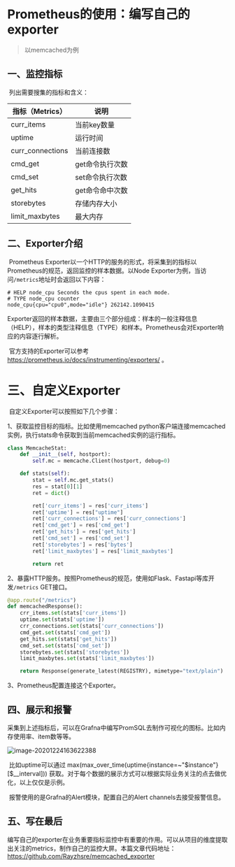 # Prometheus的使用：编写自己的exporter

> 以memcached为例

## 一、监控指标

​    列出需要搜集的指标和含义：

| 指标（Metrics）  | 说明            |
| ---------------- | --------------- |
| curr_items       | 当前key数量     |
| uptime           | 运行时间        |
| curr_connections | 当前连接数      |
| cmd_get          | get命令执行次数 |
| cmd_set          | set命令执行次数 |
| get_hits         | get命令命中次数 |
| storebytes       | 存储内存大小    |
| limit_maxbytes   | 最大内存        |

## 二、Exporter介绍

​    Prometheus Exporter以一个HTTP的服务的形式，将采集到的指标以Prometheus的规范，返回监控的样本数据。以Node Exporter为例，当访问`/metrics`地址时会返回以下内容：

```shell
# HELP node_cpu Seconds the cpus spent in each mode.
# TYPE node_cpu counter
node_cpu{cpu="cpu0",mode="idle"} 262142.1090415
```

​    Exporter返回的样本数据，主要由三个部分组成：样本的一般注释信息（HELP），样本的类型注释信息（TYPE）和样本。Prometheus会对Exporter响应的内容逐行解析。

​    官方支持的Exporter可以参考 https://prometheus.io/docs/instrumenting/exporters/ 。

# 三、自定义Exporter

​    自定义Exporter可以按照如下几个步骤：

1、获取监控目标的指标。比如使用memcached python客户端连接memcached实例，执行stats命令获取到当前memcached实例的运行指标。

```python
class MemcacheStat:
    def __init__(self, hostport):
        self.mc = memcache.Client(hostport, debug=0)

    def stats(self):
        stat = self.mc.get_stats()
        res = stat[0][1]
        ret = dict()

        ret['curr_items'] = res['curr_items']
        ret['uptime'] = res["uptime"]
        ret['curr_connections'] = res['curr_connections']
        ret['cmd_get'] = res['cmd_get']
        ret['get_hits'] = res['get_hits']
        ret['cmd_set'] = res['cmd_set']
        ret['storebytes'] = res['bytes']
        ret['limit_maxbytes'] = res['limit_maxbytes']

        return ret
```

2、暴露HTTP服务。按照Prometheus的规范，使用如Flask、Fastapi等库开发`/metrics` GET接口。

```python
@app.route("/metrics")
def memcachedResponse():
    crr_items.set(stats['curr_items'])
    uptime.set(stats['uptime'])
    crr_connections.set(stats['curr_connections'])
    cmd_get.set(stats['cmd_get'])
    get_hits.set(stats['get_hits'])
    cmd_set.set(stats['cmd_set'])
    storebytes.set(stats['storebytes'])
    limit_maxbytes.set(stats['limit_maxbytes'])

    return Response(generate_latest(REGISTRY), mimetype="text/plain")
```

3、Prometheus配置连接这个Exporter。

## 四、展示和报警

​    采集到上述指标后，可以在Grafna中编写PromSQL去制作可视化的图标。比如内存使用率、item数等等。

![image-20201224163622388](C:\Users\relvr\AppData\Roaming\Typora\typora-user-images\image-20201224163622388.png)

​    比如uptime可以通过 max(max_over_time(uptime{instance=~"$instance"}[$__interval])) 获取。对于每个数据的展示方式可以根据实际业务关注的点去做优化，以上仅仅是示例。

​    报警使用的是Grafna的Alert模块，配置自己的Alert channels去接受报警信息。

## 五、写在最后

​    编写自己的exporter在业务重要指标监控中有重要的作用。可以从项目的维度提取出关注的metrics，制作自己的监控大屏。本篇文章代码地址：https://github.com/Rayzhsre/memcached_exporter